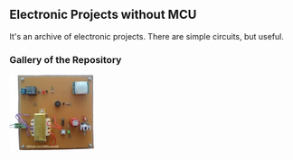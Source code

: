 ## Electronic Projects without MCU
It's an archive of electronic projects. There are simple circuits, but useful.
 
### Gallery of the Repository
![](PIR-Alarm/Pictures/Album.jpg)

